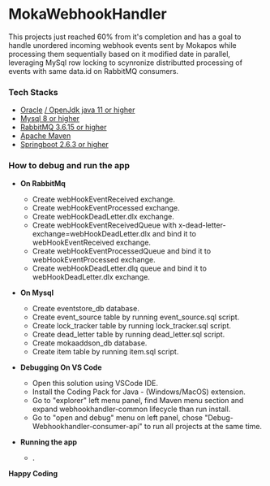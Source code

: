 # MokaWebhookHandler

This projects just reached 60% from it's completion and has a goal to handle unordered incoming webhook events sent by Mokapos while processing them sequentially based on it modified date in parallel, leveraging MySql row locking to scynronize distributted processing of events with same data.id on RabbitMQ consumers.

### Tech Stacks

* [Oracle](https://www.oracle.com/java/technologies/downloads/) [ / OpenJdk java 11 or higher](https://openjdk.java.net)
* [Mysql 8 or higher](https://www.mysql.com)
* [RabbitMQ 3.6.15 or higher](https://www.rabbitmq.com)
* [Apache Maven](https://maven.apache.org)
* [Springboot 2.6.3 or higher](https://spring.io/projects/spring-boot)

### How to debug and run the app

* **On RabbitMq**

    * Create webHookEventReceived exchange.
    * Create webHookEventProcessed exchange.
    * Create webHookDeadLetter.dlx exchange.
    * Create webHookEventReceivedQueue with x-dead-letter-exchange=webHookDeadLetter.dlx and bind it to webHookEventReceived exchange.
    * Create webHookEventProcessedQueue and bind it to webHookEventProcessed exchange.
    * Create webHookDeadLetter.dlq queue and bind it to webHookDeadLetter.dlx exchange.
    
* **On Mysql**

    * Create eventstore\_db database.
    * Create event_source table by running event\_source.sql script.
    * Create lock_tracker table by running lock\_tracker.sql script.
    * Create dead_letter table by running dead\_letter.sql script.      
    * Create mokaaddson\_db database.
    * Create item table by running item.sql script.
    
* **Debugging On VS Code**

    * Open this solution using VSCode IDE.
    * Install the Coding Pack for Java - (Windows/MacOS) extension.
    * Go to "explorer" left menu panel, find Maven menu section and expand webhookhandler-common lifecycle than run install.
    * Go to "open and debug" menu on left panel, chose "Debug-Webhookhandler-consumer-api" to run all projects at the same time.
    
* **Running the app**
    * .

**Happy Coding**
